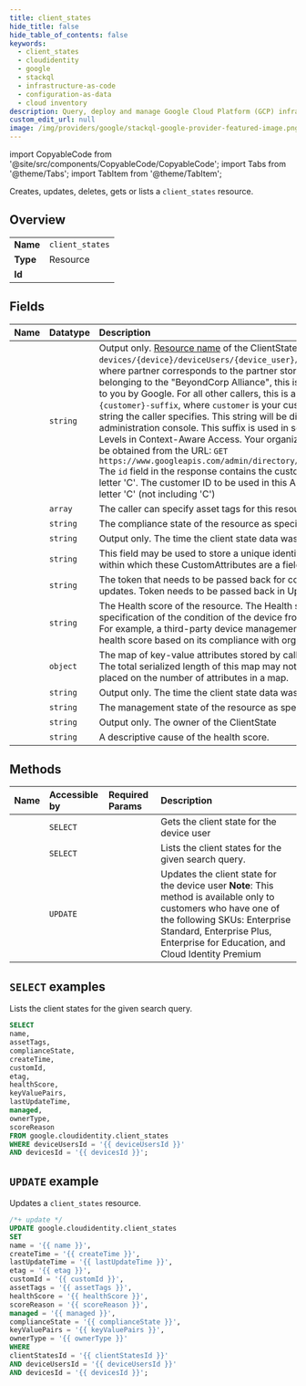 ```yaml
---
title: client_states
hide_title: false
hide_table_of_contents: false
keywords:
  - client_states
  - cloudidentity
  - google
  - stackql
  - infrastructure-as-code
  - configuration-as-data
  - cloud inventory
description: Query, deploy and manage Google Cloud Platform (GCP) infrastructure and resources using SQL
custom_edit_url: null
image: /img/providers/google/stackql-google-provider-featured-image.png
---
```


import CopyableCode from '@site/src/components/CopyableCode/CopyableCode';
import Tabs from '@theme/Tabs';
import TabItem from '@theme/TabItem';

Creates, updates, deletes, gets or lists a <code>client_states</code> resource.

## Overview
<table><tbody>
<tr><td><b>Name</b></td><td><code>client_states</code></td></tr>
<tr><td><b>Type</b></td><td>Resource</td></tr>
<tr><td><b>Id</b></td><td><CopyableCode code="google.cloudidentity.client_states" /></td></tr>
</tbody></table>

## Fields
| Name | Datatype | Description |
|:-----|:---------|:------------|
| <CopyableCode code="name" /> | `string` | Output only. [Resource name](https://cloud.google.com/apis/design/resource_names) of the ClientState in format: `devices/{device}/deviceUsers/{device_user}/clientState/{partner}`, where partner corresponds to the partner storing the data. For partners belonging to the "BeyondCorp Alliance", this is the partner ID specified to you by Google. For all other callers, this is a string of the form: `{customer}-suffix`, where `customer` is your customer ID. The *suffix* is any string the caller specifies. This string will be displayed verbatim in the administration console. This suffix is used in setting up Custom Access Levels in Context-Aware Access. Your organization's customer ID can be obtained from the URL: `GET https://www.googleapis.com/admin/directory/v1/customers/my_customer` The `id` field in the response contains the customer ID starting with the letter 'C'. The customer ID to be used in this API is the string after the letter 'C' (not including 'C') |
| <CopyableCode code="assetTags" /> | `array` | The caller can specify asset tags for this resource |
| <CopyableCode code="complianceState" /> | `string` | The compliance state of the resource as specified by the API client. |
| <CopyableCode code="createTime" /> | `string` | Output only. The time the client state data was created. |
| <CopyableCode code="customId" /> | `string` | This field may be used to store a unique identifier for the API resource within which these CustomAttributes are a field. |
| <CopyableCode code="etag" /> | `string` | The token that needs to be passed back for concurrency control in updates. Token needs to be passed back in UpdateRequest |
| <CopyableCode code="healthScore" /> | `string` | The Health score of the resource. The Health score is the callers specification of the condition of the device from a usability point of view. For example, a third-party device management provider may specify a health score based on its compliance with organizational policies. |
| <CopyableCode code="keyValuePairs" /> | `object` | The map of key-value attributes stored by callers specific to a device. The total serialized length of this map may not exceed 10KB. No limit is placed on the number of attributes in a map. |
| <CopyableCode code="lastUpdateTime" /> | `string` | Output only. The time the client state data was last updated. |
| <CopyableCode code="managed" /> | `string` | The management state of the resource as specified by the API client. |
| <CopyableCode code="ownerType" /> | `string` | Output only. The owner of the ClientState |
| <CopyableCode code="scoreReason" /> | `string` | A descriptive cause of the health score. |

## Methods
| Name | Accessible by | Required Params | Description |
|:-----|:--------------|:----------------|:------------|
| <CopyableCode code="get" /> | `SELECT` | <CopyableCode code="clientStatesId, deviceUsersId, devicesId" /> | Gets the client state for the device user |
| <CopyableCode code="list" /> | `SELECT` | <CopyableCode code="deviceUsersId, devicesId" /> | Lists the client states for the given search query. |
| <CopyableCode code="patch" /> | `UPDATE` | <CopyableCode code="clientStatesId, deviceUsersId, devicesId" /> | Updates the client state for the device user **Note**: This method is available only to customers who have one of the following SKUs: Enterprise Standard, Enterprise Plus, Enterprise for Education, and Cloud Identity Premium |

## `SELECT` examples

Lists the client states for the given search query.

```sql
SELECT
name,
assetTags,
complianceState,
createTime,
customId,
etag,
healthScore,
keyValuePairs,
lastUpdateTime,
managed,
ownerType,
scoreReason
FROM google.cloudidentity.client_states
WHERE deviceUsersId = '{{ deviceUsersId }}'
AND devicesId = '{{ devicesId }}'; 
```

## `UPDATE` example

Updates a <code>client_states</code> resource.

```sql
/*+ update */
UPDATE google.cloudidentity.client_states
SET 
name = '{{ name }}',
createTime = '{{ createTime }}',
lastUpdateTime = '{{ lastUpdateTime }}',
etag = '{{ etag }}',
customId = '{{ customId }}',
assetTags = '{{ assetTags }}',
healthScore = '{{ healthScore }}',
scoreReason = '{{ scoreReason }}',
managed = '{{ managed }}',
complianceState = '{{ complianceState }}',
keyValuePairs = '{{ keyValuePairs }}',
ownerType = '{{ ownerType }}'
WHERE 
clientStatesId = '{{ clientStatesId }}'
AND deviceUsersId = '{{ deviceUsersId }}'
AND devicesId = '{{ devicesId }}';
```
